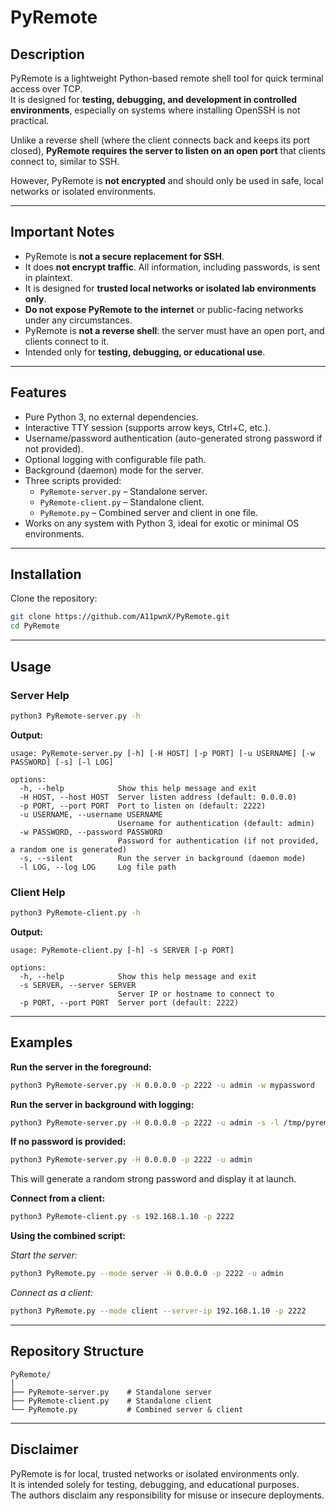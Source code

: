 # PyRemote

## Description

PyRemote is a lightweight Python-based remote shell tool for quick terminal access over TCP.  
It is designed for **testing, debugging, and development in controlled environments**, especially on systems where installing OpenSSH is not practical.

Unlike a reverse shell (where the client connects back and keeps its port closed), **PyRemote requires the server to listen on an open port** that clients connect to, similar to SSH.  

However, PyRemote is **not encrypted** and should only be used in safe, local networks or isolated environments.

---

## Important Notes

- PyRemote is **not a secure replacement for SSH**.
- It does **not encrypt traffic**. All information, including passwords, is sent in plaintext.
- It is designed for **trusted local networks or isolated lab environments only**.
- **Do not expose PyRemote to the internet** or public-facing networks under any circumstances.
- PyRemote is **not a reverse shell**: the server must have an open port, and clients connect to it.
- Intended only for **testing, debugging, or educational use**.

---

## Features

- Pure Python 3, no external dependencies.
- Interactive TTY session (supports arrow keys, Ctrl+C, etc.).
- Username/password authentication (auto-generated strong password if not provided).
- Optional logging with configurable file path.
- Background (daemon) mode for the server.
- Three scripts provided:
  - `PyRemote-server.py` – Standalone server.
  - `PyRemote-client.py` – Standalone client.
  - `PyRemote.py` – Combined server and client in one file.
- Works on any system with Python 3, ideal for exotic or minimal OS environments.

---

## Installation

Clone the repository:
```bash
git clone https://github.com/A11pwnX/PyRemote.git
cd PyRemote
```


---

## Usage

### Server Help

```bash
python3 PyRemote-server.py -h
```

**Output:**
```
usage: PyRemote-server.py [-h] [-H HOST] [-p PORT] [-u USERNAME] [-w PASSWORD] [-s] [-l LOG]

options:
  -h, --help            Show this help message and exit
  -H HOST, --host HOST  Server listen address (default: 0.0.0.0)
  -p PORT, --port PORT  Port to listen on (default: 2222)
  -u USERNAME, --username USERNAME
                        Username for authentication (default: admin)
  -w PASSWORD, --password PASSWORD
                        Password for authentication (if not provided, a random one is generated)
  -s, --silent          Run the server in background (daemon mode)
  -l LOG, --log LOG     Log file path
```

### Client Help

```bash
python3 PyRemote-client.py -h
```

**Output:**
```
usage: PyRemote-client.py [-h] -s SERVER [-p PORT]

options:
  -h, --help            Show this help message and exit
  -s SERVER, --server SERVER
                        Server IP or hostname to connect to
  -p PORT, --port PORT  Server port (default: 2222)
```

---

## Examples

**Run the server in the foreground:**
```bash
python3 PyRemote-server.py -H 0.0.0.0 -p 2222 -u admin -w mypassword
```

**Run the server in background with logging:**
```bash
python3 PyRemote-server.py -H 0.0.0.0 -p 2222 -u admin -s -l /tmp/pyremote.log
```

**If no password is provided:**
```bash
python3 PyRemote-server.py -H 0.0.0.0 -p 2222 -u admin
```
This will generate a random strong password and display it at launch.

**Connect from a client:**
```bash
python3 PyRemote-client.py -s 192.168.1.10 -p 2222
```

**Using the combined script:**

*Start the server:*
```bash
python3 PyRemote.py --mode server -H 0.0.0.0 -p 2222 -u admin
```

*Connect as a client:*
```bash
python3 PyRemote.py --mode client --server-ip 192.168.1.10 -p 2222
```

---

## Repository Structure

```
PyRemote/
│
├── PyRemote-server.py    # Standalone server
├── PyRemote-client.py    # Standalone client
└── PyRemote.py           # Combined server & client
```

---

## Disclaimer

PyRemote is for local, trusted networks or isolated environments only.  
It is intended solely for testing, debugging, and educational purposes.  
The authors disclaim any responsibility for misuse or insecure deployments.
